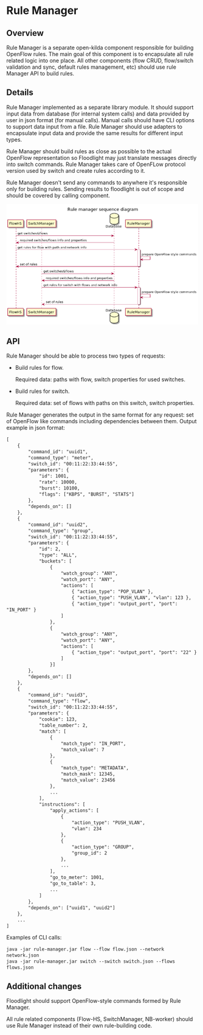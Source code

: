 # Rule Manager

## Overview

Rule Manager is a separate open-kilda component responsible for building OpenFlow rules. The main goal of this component is to encapsulate all rule related logic into one place. All other components (flow CRUD, flow/switch validation and sync, default rules management, etc) should use rule Manager API to build rules.

## Details

Rule Manager implemented as a separate library module. It should support input data from database (for internal system calls) and data provided by user in json format (for manual calls). Manual calls should have CLI options to support data input from a file. Rule Manager should use adapters to encapsulate input data and provide the same results for different input types. 

Rule Manager should build rules as close as possible to the actual OpenFlow representation so Floodlight may just translate messages directly into switch commands. Rule Manager takes care of OpenFLow protocol version used by switch and create rules according to it. 

Rule Manager doesn't send any commands to anywhere it's responsible only for building rules. Sending results to floodlight is out of scope and should be covered by calling component.

![Sequence diagram](sequence-diagram.png "sequence diagram")

## API

Rule Manager should be able to process two types of requests:
* Build rules for flow.

  Required data: paths with flow, switch properties for used switches.

* Build rules for switch.

  Required data: set of flows with paths on this switch, switch properties.

Rule Manager generates the output in the same format for any request: set of OpenFlow like commands including dependencies between them.
Output example in json format:
~~~
[
    {
        "command_id": "uuid1",
        "command_type": "meter",
        "switch_id": "00:11:22:33:44:55",
        "parameters": {
            "id": 1001,
            "rate": 10000,
            "burst": 10100,
            "flags": ["KBPS", "BURST", "STATS"]
        },
        "depends_on": []
    },
    {
        "command_id": "uuid2",
        "command_type": "group",
        "switch_id": "00:11:22:33:44:55",
        "parameters": {
            "id": 2,
            "type": "ALL",
            "buckets": [
                {
                    "watch_group": "ANY",
                    "watch_port": "ANY",
                    "actions": [
                        { "action_type": "POP_VLAN" },
                        { "action_type": "PUSH_VLAN", "vlan": 123 },
                        { "action_type": "output_port", "port": "IN_PORT" }
                    ]
                }, 
                {
                    "watch_group": "ANY",
                    "watch_port": "ANY",
                    "actions": [
                        { "action_type": "output_port", "port": "22" }
                    ]  
                }]
        },
        "depends_on": []
    },
    {
        "command_id": "uuid3",
        "command_type": "flow",
        "switch_id": "00:11:22:33:44:55",
        "parameters": {
            "cookie": 123,
            "table_number": 2,
            "match": [
                {
                    "match_type": "IN_PORT",
                    "match_value": 7
                },
                {
                    "match_type": "METADATA",
                    "match_mask": 12345,
                    "match_value": 23456
                },
                ...
            ],
            "instructions": [
                "apply_actions": [
                    {
                        "action_type": "PUSH_VLAN",
                        "vlan": 234
                    },
                    {
                        "action_type": "GROUP",
                        "group_id": 2
                    },
                    ...
                ],
                "go_to_meter": 1001,
                "go_to_table": 3,
                ...
            ]
        },
        "depends_on": ["uuid1", "uuid2"]
    },
    ...
]
~~~

Examples of CLI calls:

~~~
java -jar rule-manager.jar flow --flow flow.json --network network.json
java -jar rule-manager.jar switch --switch switch.json --flows flows.json
~~~

## Additional changes

Floodlight should support OpenFlow-style commands formed by Rule Manager.

All rule related components (Flow-HS, SwitchManager, NB-worker) should use Rule Manager instead of their own rule-building code.